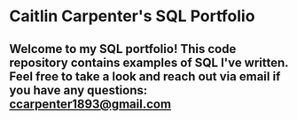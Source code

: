 # Caitlin Carpenter's SQL Portfolio

## Welcome to my SQL portfolio! This code repository contains examples of SQL I've written. Feel free to take a look and reach out via email if you have any questions: ccarpenter1893@gmail.com
